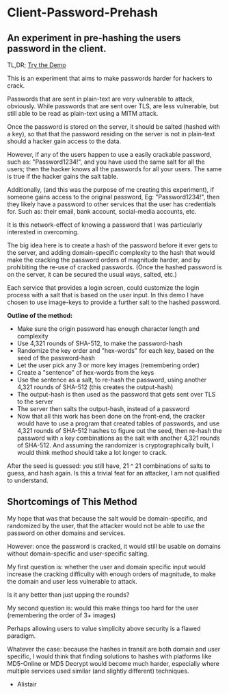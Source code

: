 # Client-Password-Prehash

## An experiment in pre-hashing the users password in the client.

TL,DR; [Try the Demo](https://f1lt3r.github.com/client-password-prehash)

This is an experiment that aims to make passwords harder for hackers to crack.

Passwords that are sent in plain-text are very vulnerable to attack, obviously. While passwords that are sent over TLS, are less vulnerable, but still able to be read as plain-text using a MITM attack.

Once the password is stored on the server, it should be salted (hashed with a key), so that that the password residing on the server is not in plain-text should a hacker gain access to the data.

However, if any of the users happen to use a easily crackable password, such as: "Password1234!", and you have used the same salt for all the users; then the hacker knows all the passwords for all your users. The same is true if the hacker gains the salt table.

Additionally, (and this was the purpose of me creating this experiment), if someone gains access to the original password, Eg: "Password1234!", then they likely have a password to other services that the user has credentials for. Such as: their email, bank account, social-media accounts, etc.

It is this network-effect of knowing a password that I was particularly interested in overcoming.

The big idea here is to create a hash of the password before it ever gets to the server, and adding domain-specific complexity to the hash that would make the cracking the password orders of magnitude harder, and by prohibiting the re-use of cracked passwords. (Once the hashed password is on the server, it can be secured the usual ways, salted, etc.)

Each service that provides a login screen, could customize the login process with a salt that is based on the user input. In this demo I have chosen to use image-keys to provide a further salt to the hashed password.

**Outline of the method:**

- Make sure the origin password has enough character length and complexity
- Use 4,321 rounds of SHA-512, to make the password-hash
- Randomize the key order and "hex-words" for each key, based on the seed of the password-hash
- Let the user pick any 3 or more key images (remembering order)
- Create a "sentence" of hex-words from the keys
- Use the sentence as a salt, to re-hash the password, using another 4,321 rounds of SHA-512 (this creates the output-hash)
- The output-hash is then used as the password that gets sent over TLS to the server
- The server then salts the output-hash, instead of a password
- Now that all this work has been done on the front-end, the cracker would have to use a program that created tables of passwords, and use 4,321 rounds of SHA-512 hashes to figure out the seed, then re-hash the password with `n` key combinations as the salt with another 4,321 rounds of SHA-512. And assuming the randomizer is cryptographically built, I would think method should take a lot longer to crack.

After the seed is guessed: you still have, 21 ^ 21 combinations of salts to guess, and hash again. Is this a trivial feat for an attacker, I am not qualified to understand.

## Shortcomings of This Method

My hope that was that because the salt would be domain-specific, and randomized by the user, that the attacker would not be able to use the password on other domains and services.

However: once the password is cracked, it would still be usable on domains without domain-specific and user-specific salting.

My first question is: whether the user and domain specific input would increase the cracking difficulty with enough orders of magnitude, to make the domain and user less vulnerable to attack.

Is it any better than just upping the rounds?

My second question is: would this make things too hard for the user (remembering the order of 3+ images)

Perhaps allowing users to value simplicity above security is a flawed paradigm.

Whatever the case: because the hashes in transit are both domain and user specific, I would think that finding solutions to hashes with platforms like MD5-Online or MD5 Decrypt would become much harder, especially where multiple services used similar (and slightly different) techniques.

- Alistair